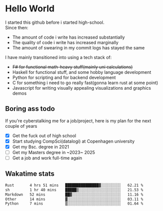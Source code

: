 # Hello World

I started this github before i started high-school.  
Since then:
- The amount of code i write has increased substantially
- The quality of code i write has increased marginally
- The amount of swearing in my commit logs has stayed the same

I have mainly transitioned into using a tech stack of:
- ~~F# for functional math-heavy stuff(mainly uni calculations)~~
- Haskell for functional stuff, and some hobby language development
- Python for scripting and for backend development
- C for something i need to go really fast(gonna learn rust at some point)
- Javascript for writing visually appealing visualizations and graphics demos

## Boring ass todo
If you're cyberstalking me for a job/project, here is my plan for the next couple of years
- [x] Get the fuck out of high school
- [x] Start studying CompSci(datalogi) at Copenhagen university
- [x] Get my Bsc. degree in 2021
- [ ] Get my Masters degree in ~2023~ 2025
- [ ] Get a job and work full-time again

## Wakatime stats
<!--START_SECTION:waka-->

```txt
Rust       4 hrs 51 mins   ███████████████▓░░░░░░░░░   62.21 %
sh         1 hr 40 mins    █████▒░░░░░░░░░░░░░░░░░░░   21.53 %
Markdown   52 mins         ██▓░░░░░░░░░░░░░░░░░░░░░░   11.16 %
Other      14 mins         ▓░░░░░░░░░░░░░░░░░░░░░░░░   03.11 %
Python     7 mins          ▒░░░░░░░░░░░░░░░░░░░░░░░░   01.64 %
```

<!--END_SECTION:waka-->
